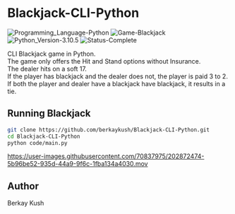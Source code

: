 # Blackjack-CLI-Python

![Programming_Language-Python](https://img.shields.io/badge/Programming_Language-Python-blue.svg)
![Game-Blackjack](https://img.shields.io/badge/Game-Blackjack-yellow.svg)
![Python_Version-3.10.5](https://img.shields.io/badge/Python_Version-3.10.5-brown.svg)
![Status-Complete](https://img.shields.io/badge/Status-Complete-green.svg)

CLI Blackjack game in Python.\
The game only offers the Hit and Stand options without Insurance.\
The dealer hits on a soft 17.\
If the player has blackjack and the dealer does not, the player is paid 3 to 2.\
If both the player and dealer have a blackjack have blackjack, it results in a tie.

## Running Blackjack

```zsh
git clone https://github.com/berkaykush/Blackjack-CLI-Python.git
cd Blackjack-CLI-Python
python code/main.py
```

<https://user-images.githubusercontent.com/70837975/202872474-5b96be52-935d-44a9-9f6c-1fba134a4030.mov>

## Author

Berkay Kush
